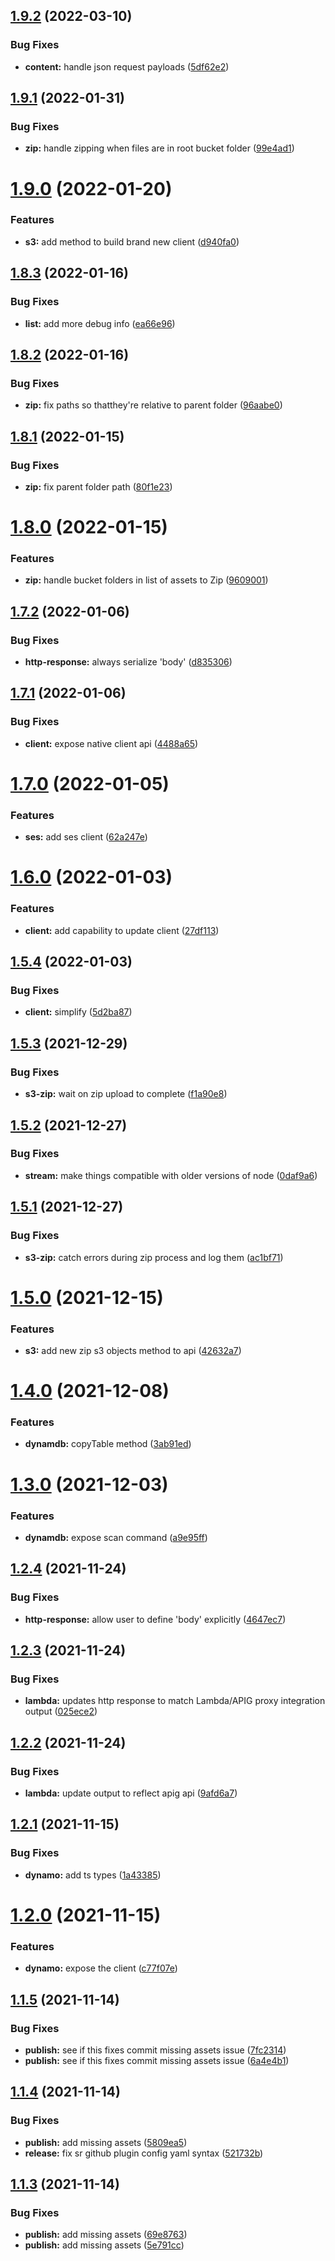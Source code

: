 ## [1.9.2](https://github.com/joquijada/aws-sdk-wrappers/compare/v1.9.1...v1.9.2) (2022-03-10)


### Bug Fixes

* **content:** handle json request payloads ([5df62e2](https://github.com/joquijada/aws-sdk-wrappers/commit/5df62e29360c6b224f1a6e21e448ab18e207e335))

## [1.9.1](https://github.com/joquijada/aws-sdk-wrappers/compare/v1.9.0...v1.9.1) (2022-01-31)


### Bug Fixes

* **zip:** handle zipping when files are in root bucket folder ([99e4ad1](https://github.com/joquijada/aws-sdk-wrappers/commit/99e4ad184bedf96803ced05972822b65e567d23f))

# [1.9.0](https://github.com/joquijada/aws-sdk-wrappers/compare/v1.8.3...v1.9.0) (2022-01-20)


### Features

* **s3:** add method to build brand new client ([d940fa0](https://github.com/joquijada/aws-sdk-wrappers/commit/d940fa0008d3af83f9ed7ff3c049a15c0659d730))

## [1.8.3](https://github.com/joquijada/aws-sdk-wrappers/compare/v1.8.2...v1.8.3) (2022-01-16)


### Bug Fixes

* **list:** add more debug info ([ea66e96](https://github.com/joquijada/aws-sdk-wrappers/commit/ea66e9644bdc167e7db7339a541b2ee9c9fec992))

## [1.8.2](https://github.com/joquijada/aws-sdk-wrappers/compare/v1.8.1...v1.8.2) (2022-01-16)


### Bug Fixes

* **zip:** fix paths so thatthey're relative to parent folder ([96aabe0](https://github.com/joquijada/aws-sdk-wrappers/commit/96aabe05762297e4af6af129d22cea15515412fd))

## [1.8.1](https://github.com/joquijada/aws-sdk-wrappers/compare/v1.8.0...v1.8.1) (2022-01-15)


### Bug Fixes

* **zip:** fix parent folder path ([80f1e23](https://github.com/joquijada/aws-sdk-wrappers/commit/80f1e23066d101369dd600dccb4ac84b9b3ef178))

# [1.8.0](https://github.com/joquijada/aws-sdk-wrappers/compare/v1.7.2...v1.8.0) (2022-01-15)


### Features

* **zip:** handle bucket folders in list of assets to Zip ([9609001](https://github.com/joquijada/aws-sdk-wrappers/commit/9609001ef3f991c99c396ffe30f363e65b0b4f62))

## [1.7.2](https://github.com/joquijada/aws-sdk-wrappers/compare/v1.7.1...v1.7.2) (2022-01-06)


### Bug Fixes

* **http-response:** always serialize 'body' ([d835306](https://github.com/joquijada/aws-sdk-wrappers/commit/d8353060d35f10322e3d2054c982b2f289b12dcc))

## [1.7.1](https://github.com/joquijada/aws-sdk-wrappers/compare/v1.7.0...v1.7.1) (2022-01-06)


### Bug Fixes

* **client:** expose native client api ([4488a65](https://github.com/joquijada/aws-sdk-wrappers/commit/4488a652e179f43a458e88fef4894b48537eb49d))

# [1.7.0](https://github.com/joquijada/aws-sdk-wrappers/compare/v1.6.0...v1.7.0) (2022-01-05)


### Features

* **ses:** add ses client ([62a247e](https://github.com/joquijada/aws-sdk-wrappers/commit/62a247e4635f4f12f137af548c5d7c71e7646e70))

# [1.6.0](https://github.com/joquijada/aws-sdk-wrappers/compare/v1.5.4...v1.6.0) (2022-01-03)


### Features

* **client:** add capability to update client ([27df113](https://github.com/joquijada/aws-sdk-wrappers/commit/27df113da374e8c841945a9b6b19c76b16791ddf))

## [1.5.4](https://github.com/joquijada/aws-sdk-wrappers/compare/v1.5.3...v1.5.4) (2022-01-03)


### Bug Fixes

* **client:** simplify ([5d2ba87](https://github.com/joquijada/aws-sdk-wrappers/commit/5d2ba877d77eef05682794d35f06d8c33989b824))

## [1.5.3](https://github.com/joquijada/aws-sdk-wrappers/compare/v1.5.2...v1.5.3) (2021-12-29)


### Bug Fixes

* **s3-zip:** wait on zip upload to complete ([f1a90e8](https://github.com/joquijada/aws-sdk-wrappers/commit/f1a90e838b10572d396085f5c18a5da4c7db6fc6))

## [1.5.2](https://github.com/joquijada/aws-sdk-wrappers/compare/v1.5.1...v1.5.2) (2021-12-27)


### Bug Fixes

* **stream:** make things compatible with older versions of node ([0daf9a6](https://github.com/joquijada/aws-sdk-wrappers/commit/0daf9a6801a59309bbeaa750c5b69ab623c5cc95))

## [1.5.1](https://github.com/joquijada/aws-sdk-wrappers/compare/v1.5.0...v1.5.1) (2021-12-27)


### Bug Fixes

* **s3-zip:** catch errors during zip process and log them ([ac1bf71](https://github.com/joquijada/aws-sdk-wrappers/commit/ac1bf719f69d6ece653f7d4da238a92e38dc5cf5))

# [1.5.0](https://github.com/joquijada/aws-sdk-wrappers/compare/v1.4.0...v1.5.0) (2021-12-15)


### Features

* **s3:** add new zip s3 objects method to api ([42632a7](https://github.com/joquijada/aws-sdk-wrappers/commit/42632a787545a28ee424955e53c71a1b89098ff0))

# [1.4.0](https://github.com/joquijada/aws-sdk-wrappers/compare/v1.3.0...v1.4.0) (2021-12-08)


### Features

* **dynamdb:** copyTable method ([3ab91ed](https://github.com/joquijada/aws-sdk-wrappers/commit/3ab91ed9ae8cea7c59bd4371ac1cc92f5d4cfbf6))

# [1.3.0](https://github.com/joquijada/aws-sdk-wrappers/compare/v1.2.4...v1.3.0) (2021-12-03)


### Features

* **dynamdb:** expose scan command ([a9e95ff](https://github.com/joquijada/aws-sdk-wrappers/commit/a9e95ff5b85a87a7f462323333361d2ba4cf6c8b))

## [1.2.4](https://github.com/joquijada/aws-sdk-wrappers/compare/v1.2.3...v1.2.4) (2021-11-24)


### Bug Fixes

* **http-response:** allow user to define 'body' explicitly ([4647ec7](https://github.com/joquijada/aws-sdk-wrappers/commit/4647ec7b0a8a7dad0e0eb161357348559c2ff6b9))

## [1.2.3](https://github.com/joquijada/aws-sdk-wrappers/compare/v1.2.2...v1.2.3) (2021-11-24)


### Bug Fixes

* **lambda:** updates http response to match Lambda/APIG proxy integration output ([025ece2](https://github.com/joquijada/aws-sdk-wrappers/commit/025ece2fe8c7e1fd1824bd223852df98efbd04af))

## [1.2.2](https://github.com/joquijada/aws-sdk-wrappers/compare/v1.2.1...v1.2.2) (2021-11-24)


### Bug Fixes

* **lambda:** update output to reflect apig api ([9afd6a7](https://github.com/joquijada/aws-sdk-wrappers/commit/9afd6a738b9a16b0ec3ce1193c532b91a039a54c))

## [1.2.1](https://github.com/joquijada/aws-sdk-wrappers/compare/v1.2.0...v1.2.1) (2021-11-15)


### Bug Fixes

* **dynamo:** add ts types ([1a43385](https://github.com/joquijada/aws-sdk-wrappers/commit/1a4338502356d6e4224e6ea602064ab9582a1d22))

# [1.2.0](https://github.com/joquijada/aws-sdk-wrappers/compare/v1.1.5...v1.2.0) (2021-11-15)


### Features

* **dynamo:** expose the client ([c77f07e](https://github.com/joquijada/aws-sdk-wrappers/commit/c77f07e9728c64ae095f9ff16673d7a450a4a3c3))

## [1.1.5](https://github.com/joquijada/aws-sdk-wrappers/compare/v1.1.4...v1.1.5) (2021-11-14)


### Bug Fixes

* **publish:** see if this fixes commit missing assets issue ([7fc2314](https://github.com/joquijada/aws-sdk-wrappers/commit/7fc2314823e1c98b3007eba8853b731555538d75))
* **publish:** see if this fixes commit missing assets issue ([6a4e4b1](https://github.com/joquijada/aws-sdk-wrappers/commit/6a4e4b1b0e4480e87f0c1a173f3eabe4cd8e46b6))

## [1.1.4](https://github.com/joquijada/aws-sdk-wrappers/compare/v1.1.3...v1.1.4) (2021-11-14)


### Bug Fixes

* **publish:** add missing assets ([5809ea5](https://github.com/joquijada/aws-sdk-wrappers/commit/5809ea54b89eda6a03bc58bc85dda4ca7f8e1ffa))
* **release:** fix sr github plugin config yaml syntax ([521732b](https://github.com/joquijada/aws-sdk-wrappers/commit/521732b0ff57f4e9d7d307673fb9bd02a1f9b90c))

## [1.1.3](https://github.com/joquijada/aws-sdk-wrappers/compare/v1.1.2...v1.1.3) (2021-11-14)


### Bug Fixes

* **publish:** add missing assets ([69e8763](https://github.com/joquijada/aws-sdk-wrappers/commit/69e8763ac02af909a787efd94987d7597c84dc61))
* **publish:** add missing assets ([5e791cc](https://github.com/joquijada/aws-sdk-wrappers/commit/5e791ccaa1c50e0ec0db22fbece08433ace76325))
